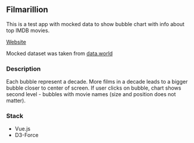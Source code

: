 ## Filmarillion

This is a test app with mocked data to show bubble chart with info about top IMDB movies.

[Website](https://aakochar.github.io/filmarillion/)

Mocked dataset was taken from [data.world](https://data.world/studentoflife/imdb-top-250-lists-and-5000-or-so-data-records)

### Description

Each bubble represent a decade.
More films in a decade leads to a bigger bubble closer to center of screen.
If user clicks on bubble, chart shows second level - bubbles with movie names (size and position does not matter).

### Stack

- Vue.js
- D3-Force
